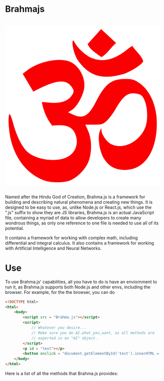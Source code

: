 # Brahmajs
<h1>
<img id = "logo" src = "assets/Om_symbol.svg"></img>
</h1>
Named after the Hindu God of Creation, Brahma.js is a framework for building and describing natural phenomena and creating new things.
It is designed to be easy to use, as, unlike Node.js or React.js, which use the ".js" suffix to show they are JS libraries, Brahma.js is an actual
JavaScript file, containing a myriad of data to allow developers to create many wondrous things, as only one reference to one file is needed to use all
of its potential.

It contains a framework for working with complex math, including differential and integral calculus. It also contains a framework for working with 
Artificial Intelligence and Neural Networks.

# Use
To use Brahma.js' capabilities, all you have to do is have an enviornment to run it, as Brahma.js supports both Node.js and other envs, including 
the browser. For example, for the the browser, you can do
```html
<!DOCTYPE html>
<html>
    <body>
        <script src = "Brahma.js"></script>
        <script>
            // Whatever you desire...
            // Make sure you do AI.what_you_want, as all methods are
            // exported in an "AI" object.
        </script>
        <p id = "test"></p>
        <button onclick = "document.getElementById('test').innerHTML = test()">test</button>
    </body>
</html>
```

Here is a list of all the methods that Brahma.js provides:
